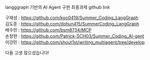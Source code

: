 langggraph 기반의 AI Agent 구현 최종과제 github link

구재성 : https://github.com/koo0419/Summer_Coding_LangGraph  
김도훈 : https://github.com/dohun415/SummerCoding_LangGraph  
배수민 : https://github.com/bsm8734/MCP  
손창현 : https://github.com/Patrick-SCH03/Summer_Coding_AI-gent  
이강민 : https://github.com/shout1st/writing_multiagent/tree/develop  


다들 고생 많으셨습니다!
